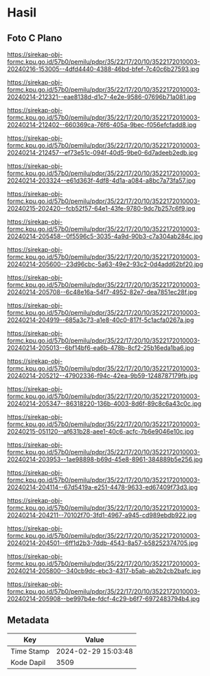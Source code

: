 # Hasil

## Foto C Plano

https://sirekap-obj-formc.kpu.go.id/57b0/pemilu/pdpr/35/22/17/20/10/3522172010003-20240216-153005--4dfd4440-4388-46bd-bfef-7c40c6b27593.jpg

https://sirekap-obj-formc.kpu.go.id/57b0/pemilu/pdpr/35/22/17/20/10/3522172010003-20240214-212321--eae8138d-d1c7-4e2e-9586-07696b71a081.jpg

https://sirekap-obj-formc.kpu.go.id/57b0/pemilu/pdpr/35/22/17/20/10/3522172010003-20240214-212402--660369ca-76f6-405a-9bec-f056efcfadd8.jpg

https://sirekap-obj-formc.kpu.go.id/57b0/pemilu/pdpr/35/22/17/20/10/3522172010003-20240214-212457--ef73e51c-094f-40d5-9be0-6d7adeeb2edb.jpg

https://sirekap-obj-formc.kpu.go.id/57b0/pemilu/pdpr/35/22/17/20/10/3522172010003-20240214-203324--e61d363f-4df8-4d1a-a084-a8bc7a73fa57.jpg

https://sirekap-obj-formc.kpu.go.id/57b0/pemilu/pdpr/35/22/17/20/10/3522172010003-20240215-202420--fcb52f57-64e1-43fe-9780-9dc7b257c6f9.jpg

https://sirekap-obj-formc.kpu.go.id/57b0/pemilu/pdpr/35/22/17/20/10/3522172010003-20240214-205458--0f5596c5-3035-4a9d-90b3-c7a304ab284c.jpg

https://sirekap-obj-formc.kpu.go.id/57b0/pemilu/pdpr/35/22/17/20/10/3522172010003-20240214-205600--23d96cbc-5a63-49e2-93c2-0d4add62bf20.jpg

https://sirekap-obj-formc.kpu.go.id/57b0/pemilu/pdpr/35/22/17/20/10/3522172010003-20240214-205708--6c48e16a-54f7-4952-82e7-dea7851ec28f.jpg

https://sirekap-obj-formc.kpu.go.id/57b0/pemilu/pdpr/35/22/17/20/10/3522172010003-20240214-204919--685a3c73-a1e8-40c0-817f-5c1acfa0267a.jpg

https://sirekap-obj-formc.kpu.go.id/57b0/pemilu/pdpr/35/22/17/20/10/3522172010003-20240214-205013--6bf14bf6-ea6b-478b-8cf2-25b16eda1ba6.jpg

https://sirekap-obj-formc.kpu.go.id/57b0/pemilu/pdpr/35/22/17/20/10/3522172010003-20240214-205212--47902336-f94c-42ea-9b59-1248787179fb.jpg

https://sirekap-obj-formc.kpu.go.id/57b0/pemilu/pdpr/35/22/17/20/10/3522172010003-20240214-205347--86318220-136b-4003-8d6f-89c8c6a43c0c.jpg

https://sirekap-obj-formc.kpu.go.id/57b0/pemilu/pdpr/35/22/17/20/10/3522172010003-20240215-051120--af631b28-aee1-40c6-acfc-7b6e9046e10c.jpg

https://sirekap-obj-formc.kpu.go.id/57b0/pemilu/pdpr/35/22/17/20/10/3522172010003-20240214-203953--1ae98898-b69d-45e8-8961-384889b5e256.jpg

https://sirekap-obj-formc.kpu.go.id/57b0/pemilu/pdpr/35/22/17/20/10/3522172010003-20240214-204114--67d5419a-e251-4478-9633-ed67409f73d3.jpg

https://sirekap-obj-formc.kpu.go.id/57b0/pemilu/pdpr/35/22/17/20/10/3522172010003-20240214-204211--70102f70-3fd1-4967-a945-cd989ebdb922.jpg

https://sirekap-obj-formc.kpu.go.id/57b0/pemilu/pdpr/35/22/17/20/10/3522172010003-20240214-204501--6ff1d2b3-7ddb-4543-8a57-b58252374705.jpg

https://sirekap-obj-formc.kpu.go.id/57b0/pemilu/pdpr/35/22/17/20/10/3522172010003-20240214-205800--340cb9dc-ebc3-4317-b5ab-ab2b2cb2bafc.jpg

https://sirekap-obj-formc.kpu.go.id/57b0/pemilu/pdpr/35/22/17/20/10/3522172010003-20240214-205908--be997b4e-fdcf-4c29-b6f7-6972483794b4.jpg


## Metadata

| Key        | Value               |
| ---------- | ------------------- |
| Time Stamp | 2024-02-29 15:03:48 |
| Kode Dapil | 3509                |



